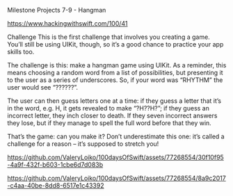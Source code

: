 Milestone Projects 7-9 - Hangman

https://www.hackingwithswift.com/100/41

Challenge
This is the first challenge that involves you creating a game. You’ll still be using UIKit, though, so it’s a good chance to practice your app skills too.

The challenge is this: make a hangman game using UIKit. As a reminder, this means choosing a random word from a list of possibilities, but presenting it to the user as a series of underscores. So, if your word was “RHYTHM” the user would see “??????”.

The user can then guess letters one at a time: if they guess a letter that it’s in the word, e.g. H, it gets revealed to make “?H??H?”; if they guess an incorrect letter, they inch closer to death. If they seven incorrect answers they lose, but if they manage to spell the full word before that they win.

That’s the game: can you make it? Don’t underestimate this one: it’s called a challenge for a reason – it’s supposed to stretch you!

https://github.com/ValeryLoiko/100daysOfSwift/assets/77268554/30f10f95-4a9f-432f-b603-1cbe6d7d083b

https://github.com/ValeryLoiko/100daysOfSwift/assets/77268554/8a9c2017-c4aa-40be-8dd8-6517e1c43392

